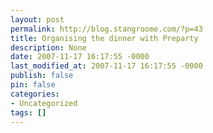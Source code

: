 ```yaml
---
layout: post
permalink: http://blog.stangroome.com/?p=43
title: Organising the dinner with Preparty
description: None
date: 2007-11-17 16:17:55 -0000
last_modified_at: 2007-11-17 16:17:55 -0000
publish: false
pin: false
categories:
- Uncategorized
tags: []
---
```

<![CDATA[

In October I started thinking about organising a dinner to bring Adelaide's .NET developers together. I'd never done something like that before and I wasn't sure about the best way to manage it.

Luckily, I remembered meeting Jonathon Kresner at the Wagga Wagga Code Camp in March. Jon had told me he was developing a website in .NET to organise parties. I decided to send him an email and ask how it was going.

Coincidentally, Jon had reached the final beta testing stages of his website, [Preparty.com](http://www.preparty.com/), and when I explained that I was interested in organising a dinner for .NET developers, he was kind enough to grant me a login if I don't mind assisting with the testing.

Preparty.com basically provides you with everything you need to organise a party of any kind (dinner, music gig, or wedding reception) from beginning to end with a smooth user experience.

You start by finding an appropriate venue by choosing from many popular places already registered on Preparty, or by entering details of your own. You then enter the names and email addresses of all your guests and complete the details of your event such as date and time, theme, and other relevant information.

Preparty then handles the creation and sending of e-Invitations with all the details and even a map of the venue location and follows up with a place to track RSVPs, You can even organise entertainment via Preparty and send SMS reminders to your guests as the event draws near. And when it's all over you can invite guests to upload photos from the event to create a slideshow.

I exercised almost all the features of the Preparty website and only found a couple of usability issues that Jon corrected very quickly. For a website supposedly in beta testing, it was very stable.

Preparty is free to register but charges a very affordable rate to purchase email and sms credits. I know now that the website is out of beta and has been released to the public I'll be looking to [Preparty.com](http://www.preparty.com/) to organise all my future events and I recommend you take a look too.

]]>

